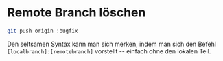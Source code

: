 # Remote Branch löschen

```bash
git push origin :bugfix
```
Den seltsamen Syntax kann man sich merken, indem man sich den Befehl `[localbranch]:[remotebranch]` vorstellt --
einfach ohne den lokalen Teil.
